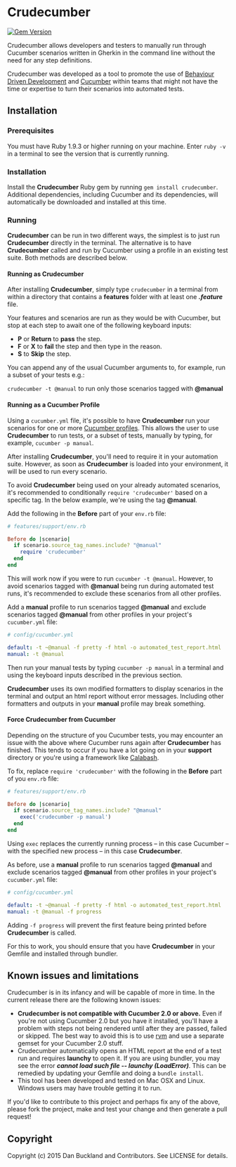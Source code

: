 # Crudecumber

[![Gem Version](https://badge.fury.io/rb/crudecumber.svg)](http://badge.fury.io/rb/crudecumber)

Crudecumber allows developers and testers to manually run through Cucumber scenarios written in Gherkin in the command line without the need for any step definitions.

Crudecumber was developed as a tool to promote the use of [Behaviour Driven Development](https://en.wikipedia.org/wiki/Behavior-driven_development) and [Cucumber](https://github.com/cucumber/cucumber "Cucumber GitHub Repository") within teams that might not have the time or expertise to turn their scenarios into automated tests.


## Installation
### Prerequisites
You must have Ruby 1.9.3 or higher running on your machine. Enter `ruby -v` in a terminal to see the version that is currently running.

### Installation
Install the **Crudecumber** Ruby gem by running `gem install crudecumber`. Additional dependencies, including Cucumber and its dependencies, will automatically be downloaded and installed at this time.

### Running
**Crudecumber** can be run in two different ways, the simplest is to just run **Crudecumber** directly in the terminal. The alternative is to have **Crudecumber** called and run by Cucumber using a profile in an existing test suite. Both methods are described below.

#### Running as Crudecumber
After installing **Crudecumber**, simply type `crudecumber` in a terminal from within a directory that contains a **features** folder with at least one ***.feature*** file.

Your features and scenarios are run as they would be with Cucumber, but stop at each step to await one of the following keyboard inputs:
* **P** or **Return** to **pass** the step.
* **F** or **X** to **fail** the step and then type in the reason.
* **S** to **Skip** the step.

You can append any of the usual Cucumber arguments to, for example, run a subset of your tests e.g.:

`crudecumber -t @manual` to run only those scenarios tagged with **@manual**

#### Running as a Cucumber Profile
Using a `cucumber.yml` file, it's possible to have **Crudecumber** run your scenarios for one or more [Cucumber profiles](https://github.com/cucumber/cucumber/wiki/cucumber.yml). This allows the user to use **Crudecumber** to run tests, or a subset of tests, manually by typing, for example, `cucumber -p manual`.

After installing **Crudecumber**, you'll need to require it in your automation suite. However, as soon as **Crudecumber** is loaded into your environment, it will be used to run every scenario.

To avoid **Crudecumber** being used on your already automated scenarios, it's recommended to conditionally `require 'crudecumber'` based on a specific tag. In the below example, we're using the tag **@manual**.

Add the following in the **Before** part of your `env.rb` file:
```ruby
# features/support/env.rb

Before do |scenario|  
  if scenario.source_tag_names.include? "@manual"
    require 'crudecumber'
  end
end
```

This will work now if you were to run `cucumber -t @manual`. However, to avoid scenarios tagged with **@manual** being run during automated test runs, it's recommended to exclude these scenarios from all other profiles.

Add a **manual** profile to run scenarios tagged **@manual** and exclude scenarios tagged **@manual** from other profiles in your project's `cucumber.yml` file:

```yaml
# config/cucumber.yml

default: -t ~@manual -f pretty -f html -o automated_test_report.html
manual: -t @manual

```
Then run your manual tests by typing `cucumber -p manual` in a terminal and using the keyboard inputs described in the previous section.

**Crudecumber** uses its own modified formatters to display scenarios in the terminal and output an html report without error messages. Including other formatters and outputs in your **manual** profile may break something.

#### Force Crudecumber from Cucumber
Depending on the structure of you Cucumber tests, you may encounter an issue with the above where Cucumber runs again after **Crudecumber** has finished. This tends to occur if you have a lot going on in your **support** directory or you're using a framework like [Calabash](https://github.com/calabash "Calabash GitHub account").

To fix, replace `require 'crudecumber'` with the following in the **Before** part of you `env.rb` file:
```ruby
# features/support/env.rb

Before do |scenario|  
  if scenario.source_tag_names.include? "@manual"
    exec('crudecumber -p manual')
  end
end
```
Using `exec` replaces the currently running process – in this case Cucumber – with the specified new process – in this case **Crudecumber**.

As before, use a **manual** profile to run scenarios tagged **@manual** and exclude scenarios tagged **@manual** from other profiles in your project's `cucumber.yml` file:

```yaml
# config/cucumber.yml

default: -t ~@manual -f pretty -f html -o automated_test_report.html
manual: -t @manual -f progress

```
Adding `-f progress` will prevent the first feature being printed before **Crudecumber** is called.

For this to work, you should ensure that you have **Crudecumber** in your Gemfile and installed through bundler.


## Known issues and limitations

Crudecumber is in its infancy and will be capable of more in time. In the current release there are the following known issues:
* **Crudecumber is not compatible with Cucumber 2.0 or above.** Even if you're not using Cucumber 2.0 but you have it installed, you'll have a problem with steps not being rendered until after they are passed, failed or skipped. The best way to avoid this is to use [rvm](https://rvm.io/) and use a separate gemset for your Cucumber 2.0 stuff.
* Crudecumber automatically opens an HTML report at the end of a test run and requires **launchy** to open it. If you are using bundler, you may see the error ***cannot load such file -- launchy (LoadError)***. This can be remedied by updating your Gemfile and doing a `bundle install`.
* This tool has been developed and tested on Mac OSX and Linux. Windows users may have trouble getting it to run.

If you'd like to contribute to this project and perhaps fix any of the above, please fork the project, make and test your change and then generate a pull request!


## Copyright

Copyright (c) 2015 Dan Buckland and Contributors. See LICENSE for details.
